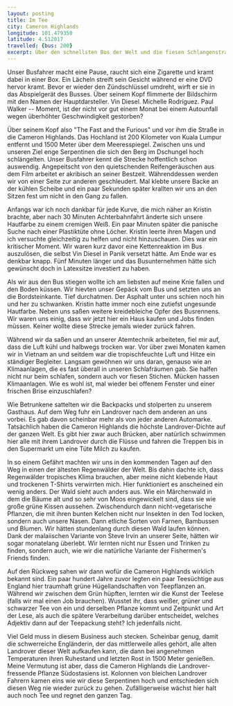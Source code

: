```yaml
---
layout: posting
title: Im Tee
city: Cameron Highlands
longitude: 101.479350
latitude: 4.512017
travelled: {bus: 200}
excerpt: Über den schnellsten Bus der Welt und die fiesen Schlangenstraßen, als auch die Armee der Landrover und fleischfressende Pflanzen.
---
```


Unser Busfahrer macht eine Pause, raucht sich eine Zigarette und kramt dabei in einer Box. Ein Lächeln streift sein Gesicht während er eine DVD hervor kramt. Bevor er wieder den Zündschlüssel umdreht, wirft er sie in das Abspielgerät des Busses. Über seinem Kopf flimmerte der Bildschirm mit den Namen der Hauptdarsteller. Vin Diesel. Michelle Rodríguez. Paul Walker -- Moment, ist der nicht vor gut einem Monat bei einem Autounfall wegen überhöhter Geschwindigkeit gestorben? 

Über seinem Kopf also "The Fast and the Furious" und vor ihm die Straße in die Cameron Highlands. Das Hochland ist 200 Kilometer von Kuala Lumpur entfernt und 1500 Meter über dem Meeresspiegel. Zwischen uns und unseren Ziel enge Serpentinen die sich den Berg im Dschungel hoch schlängelten. Unser Busfahrer kennt die Strecke hoffentlich schon auswendig. Angepeitscht von den quietschenden Reifengeräuschen aus dem Film arbeitet er akribisch an seiner Bestzeit. Währenddessen werden wir von einer Seite zur anderen geschleudert. Mal klebte unsere Backe an der kühlen Scheibe und ein paar Sekunden später krallten wir uns an den Sitzen fest um nicht in den Gang zu fallen. 

Anfangs war ich noch dankbar für jede Kurve, die mich näher an Kristin brachte, aber nach 30 Minuten Achterbahnfahrt änderte sich unsere Hautfarbe zu einem cremigen Weiß. Ein paar Minuten später die panische Suche nach einer Plastiktüte ohne Löcher. Kristin leerte ihren Magen und ich versuchte gleichzeitig zu helfen und nicht hinzuschauen. Dies war ein kritischer Moment. Wir waren kurz davor eine Kettenreaktion im Bus auszulösen, die selbst Vin Diesel in Panik versetzt hätte. Am Ende war es denkbar knapp. Fünf Minuten länger und das Busunternehmen hätte sich gewünscht doch in Latexsitze investiert zu haben. 

Als wir aus den Bus stiegen wollte ich am liebsten auf meine Knie fallen und den Boden küssen. Wir hievten unser Gepäck vom Bus und setzten uns an die Bordsteinkante. Tief durchatmen. Der Asphalt unter uns schien noch hin und her zu schwanken. Kristin hatte immer noch eine zutiefst ungesunde Hautfarbe. Neben uns saßen weitere kreidebleiche Opfer des Busrennens. Wir waren uns einig, dass wir jetzt hier ein Haus kaufen und Jobs finden müssen. Keiner wollte diese Strecke jemals wieder zurück fahren.

Während wir da saßen und an unserer Atemtechnik arbeiteten, fiel mir auf, dass die Luft kühl und halbwegs trocken war. Vor über zwei Monaten kamen wir in Vietnam an und seitdem war die tropischfeuchte Luft und Hitze ein ständiger Begleiter. Langsam gewöhnen wir uns daran, genauso wie an Klimaanlagen, die es fast überall in unseren Schlafräumen gab. Sie halfen nicht nur beim schlafen, sondern auch vor fiesen Stichen. Mücken hassen Klimaanlagen. Wie es wohl ist, mal wieder bei offenem Fenster und einer frischen Brise einzuschlafen? 

Wie Betrunkene sattelten wir die Backpacks und stolperten zu unserem Gasthaus. Auf dem Weg fuhr ein Landrover nach dem anderen an uns vorbei. Es gab davon scheinbar mehr als von jeder anderen Automarke. Tatsächlich haben die Cameron Highlands die höchste Landrover-Dichte auf der ganzen Welt. Es gibt hier zwar auch Brücken, aber natürlich schwimmen hier alle mit ihrem Landrover durch die Flüsse und fahren die Treppen bis in den Supermarkt um eine Tüte Milch zu kaufen. 

In so einem Gefährt machten wir uns in den kommenden Tagen auf den Weg in einen der ältesten Regenwälder der Welt. Bis dahin dachte ich, dass Regenwälder tropisches Klima brauchen, aber meine nicht klebende Haut und trockenen T-Shirts verwirrten mich. Hier funktioniert es anscheined ein wenig anders. Der Wald sieht auch anders aus. Wie ein Märchenwald in dem die Bäume alt und so sehr von Moos eingewickelt sind, dass sie wie große grüne Kissen aussehen. Zwischendurch dann nicht-vegetarische Pflanzen, die mit ihren bunten Kelchen nicht nur Insekten in den Tod locken, sondern auch unsere Nasen. Dann etliche Sorten von Farnen, Bambussen und Blumen. Wir hätten stundenlang durch diesen Wald laufen können. Dank der malaiischen Variante von Steve Irvin an unserer Seite, hätten wir sogar monatelang überlebt. Wir lernten nicht nur Essen und Trinken zu finden, sondern auch, wie wir die natürliche Variante der Fishermen's Friends finden.

Auf den Rückweg sahen wir dann wofür die Cameron Highlands wirklich bekannt sind. Ein paar hundert Jahre zuvor legten ein paar Teesüchtige aus England hier traumhaft grüne Hügellandschaften von Teepflanzen an. Während wir zwischen dem Grün hüpften, lernten wir die Kunst der Teelese (falls wir mal einen Job brauchen). Wusstet ihr, dass weißer, grüner und schwarzer Tee von ein und derselben Pflanze kommt und Zeitpunkt und Art der Lese, als auch die spätere Verarbeitung darüber entscheidet, welches Adjektiv dann auf der Teepackung steht? Ich jedenfalls nicht. 

Viel Geld muss in diesem Business auch stecken. Scheinbar genug, damit die schwerreiche Engländerin, der das mittlerweile alles gehört, alle alten Landrover dieser Welt aufkaufen kann, die dann bei angenehmen Temperaturen ihren Ruhestand und letzten Rost in 1500 Meter genießen. Meine Vermutung ist aber, dass die Cameron Highlands die Landrover-fressende Pflanze Südostasiens ist. Kolonnen von bleichen Landrover Fahrern kamen eins wie wir diese Serpentinen hoch und entschieden sich diesen Weg nie wieder zurück zu gehen. Zufälligerweise wächst hier halt auch noch Tee und regnet den ganzen Tag.
